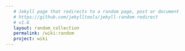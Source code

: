 ```yaml
---
   # Jekyll page that redirects to a random page, post or document
   # https://github.com/jekylltools/jekyll-random-redirect
   # v1.6
   layout: random_collection
   permalink: /wiki:random
   project: wiki
---
```

